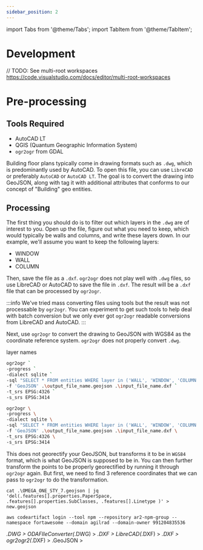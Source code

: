 ```yaml
---
sidebar_position: 2
---
```


import Tabs from '@theme/Tabs';
import TabItem from '@theme/TabItem';

# Development

// TODO:
See multi-root workspaces
https://code.visualstudio.com/docs/editor/multi-root-workspaces

# Pre-processing

## Tools Required

-   AutoCAD LT
-   QGIS (Quantum Geographic Information System)
-   `ogr2ogr` from GDAL

Building floor plans typically come in drawing formats such as `.dwg`, which is predominantly used by AutoCAD. To open
this file, you can use `LibreCAD` or preferably `AutoCAD` or `AutoCAD LT`. The goal is to convert the drawing into
GeoJSON, along with tag it with additional attributes that conforms to our concept of "Building" geo entities.

## Processing

The first thing you should do is to filter out which layers in the `.dwg` are of interest to you. Open up the file,
figure out what you need to keep, which would typically be walls and columns, and write these layers down. In our
example, we'll assume you want to keep the following layers:

-   WINDOW
-   WALL
-   COLUMN

Then, save the file as a `.dxf`. `ogr2ogr` does not play well with `.dwg` files, so use LibreCAD or AutoCAD to save the
file in `.dxf`. The result will be a `.dxf` file that can be processed by `ogr2ogr`.

:::info
We've tried mass converting files using tools but the result was not processable by `ogr2ogr`. You can experiment
to get such tools to help deal with batch conversion but we only ever got `ogr2ogr` readable conversions from LibreCAD
and AutoCAD.
:::

Next, use `ogr2ogr` to convert the drawing to GeoJSON with WGS84 as the coordinate reference system. `ogr2ogr` does not
properly convert `.dwg`.

layer names

<Tabs>
<TabItem value="Windows PowerShell" label="Windows PowerShell" default>

```bash
ogr2ogr `
-progress `
-dialect sqlite `
-sql "SELECT * FROM entities WHERE layer in ('WALL', 'WINDOW', 'COLUMN')" `
-f 'GeoJSON' .\output_file_name.geojson .\input_file_name.dxf `
-t_srs EPSG:4326 `
-s_srs EPSG:3414
```

</TabItem>
<TabItem value="Linux" label="Linux">

```bash
ogr2ogr \
-progress \
-dialect sqlite \
-sql "SELECT * FROM entities WHERE layer in ('WALL', 'WINDOW', 'COLUMN')" \
-f 'GeoJSON' .\output_file_name.geojson .\input_file_name.dxf \
-t_srs EPSG:4326 \
-s_srs EPSG:3414
```

</TabItem>
</Tabs>

This does not georectify your GeoJSON, but transforms it to be in `WGS84` format, which is what GeoJSON is supposed to
be in. You can then further transform the points to be properly georectified by running it through `ogr2ogr` again. But
first, we need to find 3 reference coordinates that we can pass to `ogr2ogr` to do the transformation.

```
cat .\OMEGA_ONE_STY_7.geojson | jq 'del(.features[].properties.PaperSpace, .features[].properties.SubClasses, .features[].Linetype )' > new.geojson
```

```
aws codeartifact login --tool npm --repository ar2-npm-group --namespace fortawesome --domain agilrad --domain-owner 991204835536
```

_.DWG > ODAFIleConverter(_.DWG) > _.DXF > LibreCAD(_.DXF) > _.DXF > ogr2ogr2(_.DXF) > .GeoJSON >
